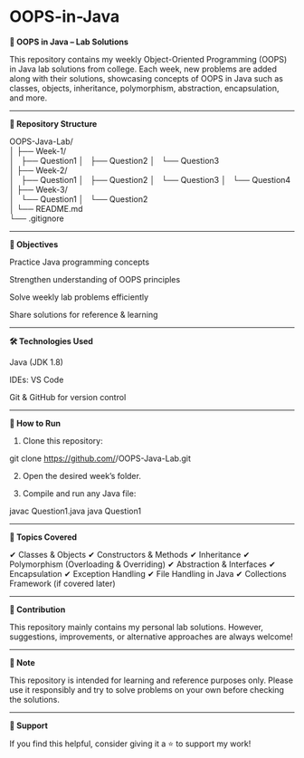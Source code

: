 # OOPS-in-Java

**🚀 OOPS in Java – Lab Solutions**

This repository contains my weekly Object-Oriented Programming (OOPS) in Java lab solutions from college.
Each week, new problems are added along with their solutions, showcasing concepts of OOPS in Java such as classes, objects, inheritance, polymorphism, abstraction, encapsulation, and more.


---

**📂 Repository Structure**

OOPS-Java-Lab/<br>
│
├── Week-1/<br>
│   &nbsp;&nbsp;├── Question1
│   &nbsp;&nbsp;├── Question2
│   &nbsp;&nbsp;└── Question3<br>
│
├── Week-2/<br>
│   &nbsp;&nbsp;├── Question1
│   &nbsp;&nbsp;├── Question2
│   &nbsp;&nbsp;└── Question3
│   &nbsp;&nbsp;└── Question4<br>
│
├── Week-3/<br>
│   &nbsp;&nbsp;└──  Question1
│   &nbsp;&nbsp;└──  Question2<br>
│
└── README.md<br>
└── .gitignore<br>



---

**🎯 Objectives**

Practice Java programming concepts

Strengthen understanding of OOPS principles

Solve weekly lab problems efficiently

Share solutions for reference & learning



---

**🛠 Technologies Used**

Java (JDK 1.8)

IDEs:  VS Code

Git & GitHub for version control



---

**🚦 How to Run**

1. Clone this repository:

git clone https://github.com/<your-username>/OOPS-Java-Lab.git


2. Open the desired week’s folder.


3. Compile and run any Java file:

javac Question1.java
java Question1




---

**📘 Topics Covered**

✔ Classes & Objects
✔ Constructors & Methods
✔ Inheritance
✔ Polymorphism (Overloading & Overriding)
✔ Abstraction & Interfaces
✔ Encapsulation
✔ Exception Handling
✔ File Handling in Java
✔ Collections Framework (if covered later)


---

**🤝 Contribution**

This repository mainly contains my personal lab solutions.
However, suggestions, improvements, or alternative approaches are always welcome!


---

**📌 Note**

This repository is intended for learning and reference purposes only.
Please use it responsibly and try to solve problems on your own before checking the solutions.


---

**🌟 Support**

If you find this helpful, consider giving it a ⭐ to support my work!

